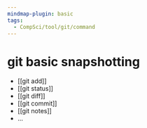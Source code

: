 ```yaml
---
mindmap-plugin: basic
tags:
  - CompSci/tool/git/command
---
```

# git basic snapshotting
- [[git add]]
- [[git status]]
- [[git diff]]
- [[git commit]]
- [[git notes]]
- ...
